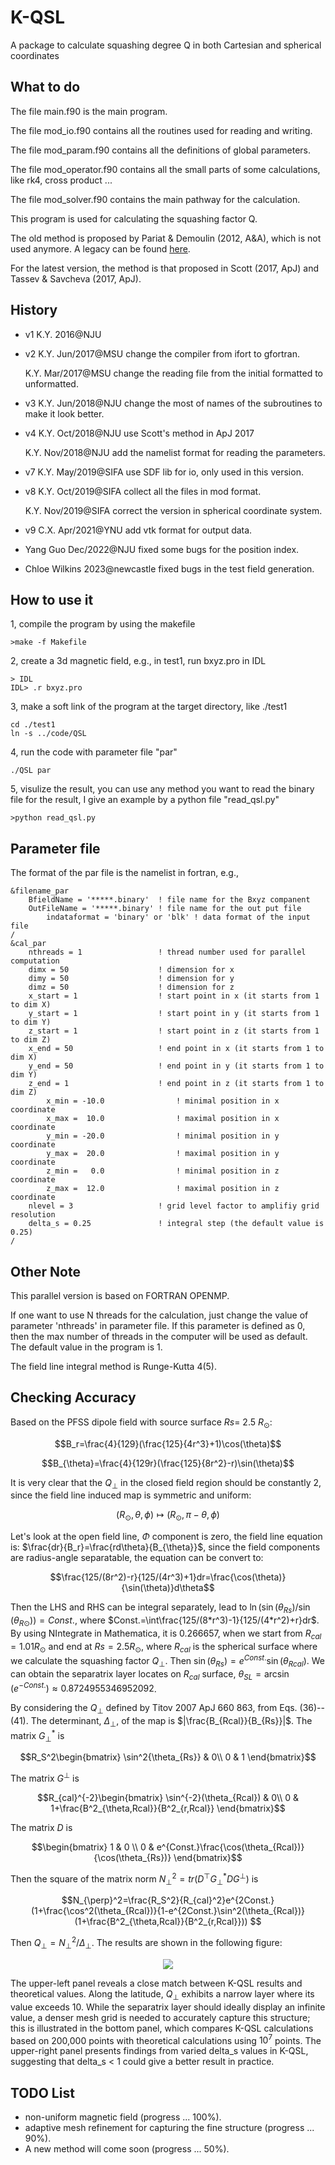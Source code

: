 # K-QSL
A package to calculate squashing degree Q in both Cartesian and spherical coordinates

## What to do
The file main.f90 is the main program.

The file mod_io.f90 contains all the routines used for reading and writing.

The file mod_param.f90 contains all the definitions of global parameters.

The file mod_operator.f90 contains all the small parts of some calculations, like rk4, cross product ...

The file mod_solver.f90 contains the main pathway for the calculation.

This program is used for calculating the squashing factor Q.

The old method is proposed by Pariat & Demoulin (2012, A&A), which is not used anymore. A legacy can be found [here](https://github.com/njuguoyang/magnetic_modeling_codes/tree/main/code/QSL).

For the latest version, the method is that proposed in Scott (2017, ApJ) and Tassev & Savcheva (2017, ApJ).

## History
- v1 K.Y. 2016@NJU

- v2 K.Y. Jun/2017@MSU change the compiler from ifort to gfortran.

   K.Y. Mar/2017@MSU change the reading file from the initial formatted to unformatted.
   
- v3 K.Y. Jun/2018@NJU change the most of names of the subroutines to make it look better.

- v4 K.Y. Oct/2018@NJU use Scott's method in ApJ 2017

   K.Y. Nov/2018@NJU add the namelist format for reading the parameters.
   
- v7 K.Y. May/2019@SIFA use SDF lib for io, only used in this version.

- v8 K.Y. Oct/2019@SIFA collect all the files in mod format.

   K.Y. Nov/2019@SIFA correct the version in spherical coordinate system.

- v9 C.X. Apr/2021@YNU add vtk format for output data.

- Yang Guo Dec/2022@NJU fixed some bugs for the position index.

- Chloe Wilkins 2023@newcastle fixed bugs in the test field generation.

## How to use it
1, compile the program by using the makefile
```
>make -f Makefile
```

2, create a 3d magnetic field, e.g., in test1, run bxyz.pro in IDL
```
> IDL
IDL> .r bxyz.pro
```

3, make a soft link of the program at the target directory, like ./test1
```
cd ./test1
ln -s ../code/QSL
```

4, run the code with parameter file "par"
```
./QSL par
```

5, visulize the result, you can use any method you want to read the binary file for the result, I give an example by a python file "read_qsl.py"
```
>python read_qsl.py
```

## Parameter file
The format of the par file is the namelist in fortran, e.g.,

```
&filename_par
	BfieldName = '*****.binary'  ! file name for the Bxyz companent 
	OutFileName = '*****.binary' ! file name for the out put file
        indataformat = 'binary' or 'blk' ! data format of the input file
/
&cal_par
	nthreads = 1                 ! thread number used for parallel computation
	dimx = 50                    ! dimension for x
	dimy = 50                    ! dimension for y
	dimz = 50                    ! dimension for z
	x_start = 1                  ! start point in x (it starts from 1 to dim X)
	y_start = 1                  ! start point in y (it starts from 1 to dim Y)
	z_start = 1                  ! start point in z (it starts from 1 to dim Z)
	x_end = 50                   ! end point in x (it starts from 1 to dim X)
	y_end = 50                   ! end point in y (it starts from 1 to dim Y)
	z_end = 1                    ! end point in z (it starts from 1 to dim Z)
        x_min = -10.0                ! minimal position in x coordinate
        x_max =  10.0                ! maximal position in x coordinate
        y_min = -20.0                ! minimal position in y coordinate
        y_max =  20.0                ! maximal position in y coordinate
        z_min =   0.0                ! minimal position in z coordinate
        z_max =  12.0                ! maximal position in z coordinate
	nlevel = 3                   ! grid level factor to amplifiy grid resolution 
	delta_s = 0.25               ! integral step (the default value is 0.25)
/
```

## Other Note
This parallel version is based on FORTRAN OPENMP.

If one want to use N threads for the calculation, just change the value of parameter 'nthreads' in parameter file. If this parameter is defined as 0, then the max number of threads in the computer will be used as default. The default value in the program is 1.

The field line integral method is Runge-Kutta 4(5).


## Checking Accuracy
Based on the PFSS dipole field with source surface $Rs$= 2.5 $R_{\odot}$:

$$B_r=\frac{4}{129}(\frac{125}{4r^3}+1)\cos(\theta)$$

$$B_{\theta}=\frac{4}{129r}(\frac{125}{8r^2}-r)\sin(\theta)$$

It is very clear that the $Q_{\perp}$ in the closed field region should be constantly 2, since the field line induced map is symmetric and uniform:

$$(R_{\odot},\theta,\phi)\mapsto(R_{\odot},\pi-\theta,\phi)$$

Let's look at the open field line, $\Phi$ component is zero, the field line equation is: $`\frac{dr}{B_r}=\frac{rd\theta}{B_{\theta}}`$, 
since the field components are radius-angle separatable, the equation can be convert to:

$$\frac{125/(8r^2)-r}{125/(4r^3)+1}dr=\frac{\cos(\theta)}{\sin(\theta)}d\theta$$

Then the LHS and RHS can be integral separately, lead to $`\ln(\sin(\theta_{Rs})/\sin(\theta_{R\odot}))=Const.`$, where $`Const.=\int\frac{125/(8*r^3)-1}{125/(4*r^2)+r}dr`$.
By using NIntegrate in Mathematica, it is 0.266657, when we start from $R_{cal}=1.01R_{\odot}$ and end at $Rs=2.5R_{\odot}$, where $R_{cal}$ is the spherical surface where we calculate the squashing factor $Q_{\perp}$.
Then $`\sin(\theta_{Rs})=e^{Const.}\sin(\theta_{Rcal})`$. We can obtain the separatrix layer locates on $R_{cal}$ surface, $\theta_{SL}=\arcsin(e^{-Const.})\approx 0.8724955346952092$.

By considering the $Q_{\perp}$ defined by Titov 2007 ApJ 660 863, from Eqs. (36)--(41).
The determinant, $\Delta_{\perp}$, of the map is $|\frac{B_{Rcal}}{B_{Rs}}|$.
The matrix $G^*_{\perp}$ is

```math
R_S^2\begin{bmatrix}
\sin^2{\theta_{Rs}} & 0\\
0 & 1
\end{bmatrix}
```

The matrix $G^{\perp}$ is
```math
R_{cal}^{-2}\begin{bmatrix}
\sin^{-2}(\theta_{Rcal}) & 0\\
0 & 1+\frac{B^2_{\theta,Rcal}}{B^2_{r,Rcal}}
\end{bmatrix}
```

The matrix $D$ is
```math
\begin{bmatrix}
1 & 0 \\
0 & e^{Const.}\frac{\cos(\theta_{Rcal})}{\cos(\theta_{Rs})}
\end{bmatrix}
```

Then the square of the matrix norm $`N_{\perp}^2=tr(D^{\top}G^*_{\perp}DG^{\perp})`$ is

$$N_{\perp}^2=\frac{R_S^2}{R_{cal}^2}e^{2Const.}(1+\frac{\cos^2(\theta_{Rcal})}{1-e^{2Const.}\sin^2(\theta_{Rcal})}(1+\frac{B^2_{\theta,Rcal}}{B^2_{r,Rcal}})) $$

Then $Q_{\perp}=N_{\perp}^2/\Delta_{\perp}$. The results are shown in the following figure:
<p align="center"><img src="https://raw.githubusercontent.com/Kai-E-Yang/QSL/master/fig/K-QSL_vs_Theory.png" /></p>

The upper-left panel reveals a close match between K-QSL results and theoretical values. Along the latitude, $Q_{\perp}$ exhibits a narrow layer where its value exceeds 10. While the separatrix layer should ideally display an infinite value, a denser mesh grid is needed to accurately capture this structure; this is illustrated in the bottom panel, which compares K-QSL calculations based on 200,000 points with theoretical calculations using $10^7$ points. The upper-right panel presents findings from varied delta_s values in K-QSL, suggesting that delta_s < 1 could give a better result in practice.

## TODO List
- non-uniform magnetic field (progress ... 100%).
- adaptive mesh refinement for capturing the fine structure (progress ... 90%).
- A new method will come soon (progress ... 50%).
